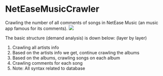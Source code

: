 # NetEaseMusicCrawler
Crawling the number of all comments of songs in NetEase Music (an music app famous for its comments).
![](https://img.shields.io/badge/Python-3.5.2-blue.svg)

The basic structure (demand analysis) is down below: (layer by layer)
1. Crawling all artists info
2. Based on the artists info we get, continue crawling the albums
3. Based on the albums, crawling songs on each album
4. Crawling comments for each song
5. Note: All syntax related to database

